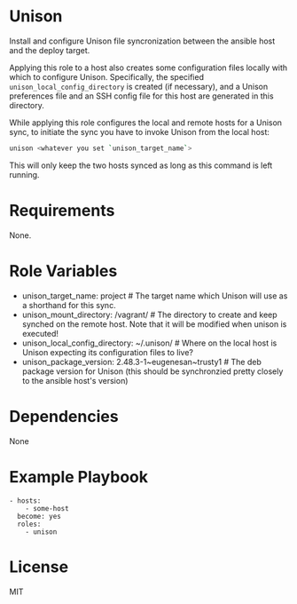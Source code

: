 # Unison
Install and configure Unison file syncronization between the ansible host and the deploy target.

Applying this role to a host also creates some configuration files locally with which to configure Unison.  Specifically, the specified `unison_local_config_directory` is created (if necessary), and a Unison preferences file and an SSH config file for this host are generated in this directory.

While applying this role configures the local and remote hosts for a Unison sync, to initiate the sync you have to invoke Unison from the local host:
``` bash
unison <whatever you set `unison_target_name`>
```

This will only keep the two hosts synced as long as this command is left running.

# Requirements
None.

# Role Variables
- unison_target_name: project # The target name which Unison will use as a shorthand for this sync.
- unison_mount_directory: /vagrant/ # The directory to create and keep synched on the remote host.  Note that it will be modified when unison is executed!
- unison_local_config_directory: ~/.unison/ # Where on the local host is Unison expecting its configuration files to live?
- unison_package_version: 2.48.3-1~eugenesan~trusty1 # The deb package version for Unison (this should be synchronzied pretty closely to the ansible host's version)

# Dependencies
None

# Example Playbook
    - hosts:
        - some-host
      become: yes
      roles:
        - unison

# License
MIT
